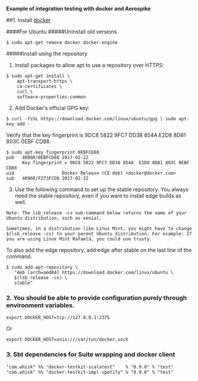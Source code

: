**Example of integration testing with docker and Aerospike**

##1. Install [docker](https://docs.docker.com/engine/installation/#get-started)

####For Ubuntu
#####Uninstall old versions

```
$ sudo apt-get remove docker docker-engine
```

#####Install using the repository

1. Install packages to allow apt to use a repository over HTTPS:

```
$ sudo apt-get install \
    apt-transport-https \
    ca-certificates \
    curl \
    software-properties-common 
```
2. Add Docker’s official GPG key:

```
$ curl -fsSL https://download.docker.com/linux/ubuntu/gpg | sudo apt-key add -
```
Verify that the key fingerprint is 9DC8 5822 9FC7 DD38 854A E2D8 8D81 803C 0EBF CD88.
```
$ sudo apt-key fingerprint 0EBFCD88
pub   4096R/0EBFCD88 2017-02-22
      Key fingerprint = 9DC8 5822 9FC7 DD38 854A  E2D8 8D81 803C 0EBF CD88
uid                  Docker Release (CE deb) <docker@docker.com>
sub   4096R/F273FCD8 2017-02-22
```
3. Use the following command to set up the stable repository. You always need the stable repository, even if you want to install edge builds as well.
```
Note: The lsb_release -cs sub-command below returns the name of your Ubuntu distribution, such as xenial.

Sometimes, in a distribution like Linux Mint, you might have to change $(lsb_release -cs) to your parent Ubuntu distribution. For example: If you are using Linux Mint Rafaela, you could use trusty.
```
To also add the edge repository, add edge after stable on the last line of the command.
```
$ sudo add-apt-repository \
   "deb [arch=amd64] https://download.docker.com/linux/ubuntu \
   $(lsb_release -cs) \
   stable"
```

### 2. You should be able to provide configuration purely through environment variables.
```
export DOCKER_HOST=tcp://127.0.0.1:2375
```
Or
```
export DOCKER_HOST=unix:///var/run/docker.sock
```

### 3. Sbt dependencies for Suite wrapping and docker client
```
"com.whisk" %% "docker-testkit-scalatest"    % "0.9.0" % "test"
"com.whisk" %% "docker-testkit-impl-spotify" % "0.9.0" % "test"
```
